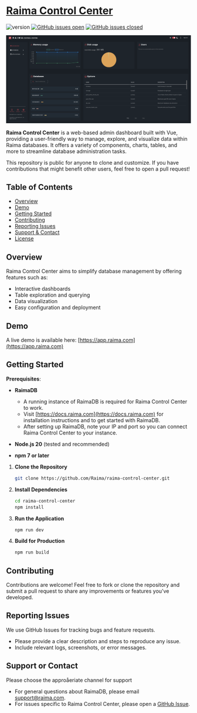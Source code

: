 # [Raima Control Center](https://app.raima.com)

![version](https://img.shields.io/badge/version-1.1.1-blue.svg)
[![GitHub issues open](https://img.shields.io/github/issues/Raima/raima-control-center.svg)](https://github.com/Raima/raima-control-center/issues?q=is%3Aopen+is%3Aissue)
[![GitHub issues closed](https://img.shields.io/github/issues-closed/Raima/raima-control-center.svg)](https://github.com/Raima/raima-control-center/issues?q=is%3Aissue+is%3Aclosed)

![alt text](</public/assets/dashEx.png>)

**Raima Control Center** is a web-based admin dashboard built with Vue, providing a user-friendly way to manage, explore, and visualize data within Raima databases. It offers a variety of components, charts, tables, and more to streamline database administration tasks.

This repository is public for anyone to clone and customize. If you have contributions that might benefit other users, feel free to open a pull request!


## Table of Contents

- [Overview](#overview)
- [Demo](#demo)
- [Getting Started](#getting-started)
- [Contributing](#contributing)
- [Reporting Issues](#reporting-issues)
- [Support & Contact](#support--contact)
- [License](#license)

## Overview
Raima Control Center aims to simplify database management by offering features such as:
- Interactive dashboards
- Table exploration and querying
- Data visualization
- Easy configuration and deployment

## Demo
A live demo is available here: [https://app.raima.com](https://app.raima.com)

## Getting Started

**Prerequisites**:

- **RaimaDB**  
  - A running instance of RaimaDB is required for Raima Control Center to work.  
  - Visit [https://docs.raima.com](https://docs.raima.com) for installation instructions and to get started with RaimaDB.  
  - After setting up RaimaDB, note your IP and port so you can connect Raima Control Center to your instance.

- **Node.js 20** (tested and recommended)

- **npm 7 or later**

1. **Clone the Repository**  
   ```bash
   git clone https://github.com/Raima/raima-control-center.git
2. **Install Dependencies**  
   ```bash
   cd raima-control-center
   npm install
3. **Run the Application**  
    ```bash
   npm run dev
4. **Build for Production**
    ```bash
    npm run build
## Contributing

Contributions are welcome!
Feel free to fork or clone the repository and submit a pull request to share any improvements or features you’ve developed.

## Reporting Issues

We use GitHub Issues for tracking bugs and feature requests.
* Please provide a clear description and steps to reproduce any issue.
* Include relevant logs, screenshots, or error messages.

## Support or Contact
Please choose the approåeriate channel for support
* For general questions about RaimaDB, please email [support@raima.com](mailto:support@raima.com).
* For issues specific to Raima Control Center, please open a [GitHub Issue](https://github.com/Raima/raima-control-center/issues).